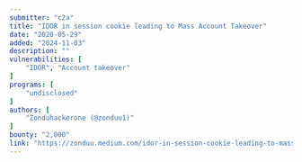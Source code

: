 ```yaml
---
submitter: "c2a"
title: "IDOR in session cookie leading to Mass Account Takeover"
date: "2020-05-29"
added: "2024-11-03"
description: ""
vulnerabilities: [
    "IDOR", "Account takeover"
]
programs: [
    "undisclosed"
]
authors: [
    "Zonduhackerone (@zonduu1)"
]
bounty: "2,000"
link: "https://zonduu.medium.com/idor-in-session-cookie-leading-to-mass-account-takeover-d815ff3732d5"
---
```




